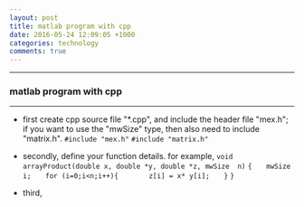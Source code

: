 ```yaml
---
layout: post
title: matlab program with cpp
date: 2016-05-24 12:09:05 +1000 
categories: technology
comments: true
---
```


----------
### matlab program with cpp ###
-------------------------------

- first create cpp source file "*.cpp", and include the header file "mex.h"; if you want to use the "mwSize" type, then also need to include "matrix.h".
    `#include "mex.h"`
    `#include "matrix.h"`

- secondly, define your function details. for example,
    `void arrayProduct(double x, double *y, double *z, mwSize  n)`
    `{`
    `	mwSize  i;`
    `	for (i=0;i<n;i++){`
    `		z[i] = x* y[i];`
    `	}`
    `}`
    
- third,
